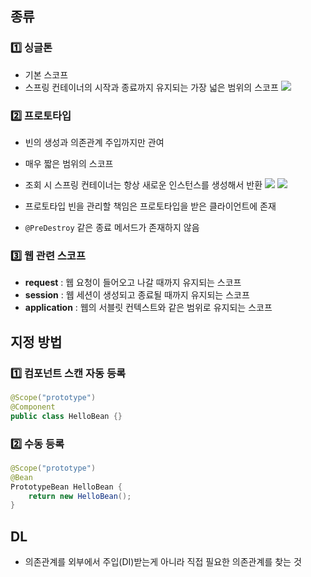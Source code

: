 ## 종류
### 1️⃣ 싱글톤
- 기본 스코프
- 스프링 컨테이너의 시작과 종료까지 유지되는 가장 넓은 범위의 스코프
![](https://i.imgur.com/KaAlGX0.png)

### 2️⃣ 프로토타입
- 빈의 생성과 의존관계 주입까지만 관여
- 매우 짧은 범위의 스코프

- 조회 시 스프링 컨테이너는 항상 새로운 인스턴스를 생성해서 반환
	![](https://i.imgur.com/jzs78r4.png)
	![](https://i.imgur.com/JennW7r.png)
- 프로토타입 빈을 관리할 책임은 프로토타입을 받은 클라이언트에 존재
- `@PreDestroy` 같은 종료 메서드가 존재하지 않음
### 3️⃣ 웹 관련 스코프
- **request** : 웹 요청이 들어오고 나갈 때까지 유지되는 스코프
- **session** : 웹 세션이 생성되고 종료될 때까지 유지되는 스코프
- **application** : 웹의 서블릿 컨텍스트와 같은 범위로 유지되는 스코프
## 지정 방법
### 1️⃣ 컴포넌트 스캔 자동 등록
```java
@Scope("prototype")
@Component
public class HelloBean {}
```
### 2️⃣ 수동 등록
```java
@Scope("prototype")
@Bean
PrototypeBean HelloBean {
	return new HelloBean();
}
```
## DL
- 의존관계를 외부에서 주입(DI)받는게 아니라 직접 필요한 의존관계를 찾는 것